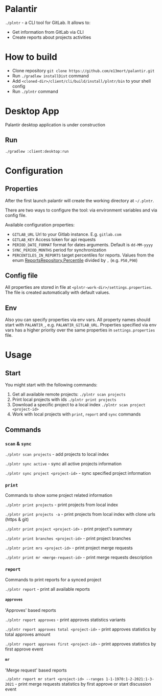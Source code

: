 # Palantir

``./plntr`` - a CLI tool for GitLab. It allows to:
* Get information from GitLab via CLI
* Create reports about projects activities

# How to build

- Clone repository ``git clone https://github.com/e13mort/palantir.git``
- Run ``./gradlew installDist`` command
- Add ``<cloned-dir>/client/cli/build/install/plntr/bin`` to your shell config
- Run ``./plntr`` command

# Desktop App

Palantir desktop application is under construction

## Run

```shell
./gradlew :client:desktop:run
```

# Configuration

## Properties

After the first launch palantir will create the working directory at  ``~/.plntr``.

There are two ways to configure the tool: via environment variables and via config file.

Available configuration properties:

- `GITLAB_URL` Url to your Gitlab instance. E.g. `gitlab.com` 
- `GITLAB_KEY` Access token for api requests
- `PERIOD_DATE_FORMAT` format for dates arguments. Default is `dd-MM-yyyy`
- `SYNC_PERIOD_MONTHS` period for synchronization
- `PERCENTILES_IN_REPORTS` target percentiles for reports. 
  Values from the enum [ReportsRepository.Percentile](model/src/commonMain/kotlin/com/e13mort/palantir/model/ReportsModel.kt)
  divided by `,` (e.g. `P50,P90`)

## Config file

All properties are stored in file at `<plntr-work-dir>/settings.properties`. The file is created automatically with default values. 

## Env

Also you can specify properties via env vars. All property names should start with `PALANTIR_`, e.g. `PALANTIR_GITLAB_URL`.
Properties specified via env vars has a higher priority over the same properties in `settings.properties` file.

# Usage

## Start

You might start with the following commands:

1. Get all available remote projects: ``./plntr scan projects`` 
2. Print local projects with ids ``./plntr print projects``
3. Download a specific project to a local index ``./plntr scan project <project-id>``
4. Work with local projects with `print`, `report` and `sync` commands

## Commands

### `scan` & `sync`

``./plntr scan projects`` - add projects to local index

``./plntr sync active`` - sync all active projects information

``./plntr sync project <project-id>`` - sync specified project information

### `print`

Commands to show some project related information 

``./plntr print projects`` - print projects from local index

``./plntr print projects -a`` - print projects from local index with clone urls (https & git)

``./plntr print project <project-id>`` - print project's summary

``./plntr print branches <project-id>`` - print project branches

``./plntr print mrs <project-id>`` - print project merge requests

``./plntr print mr <merge-request-id>`` - print merge requests description

### `report`

Commands to print reports for a synced project

``./plntr report`` - print all available reports

#### `approves`

'Approves' based reports

``./plntr report approves`` - print approves statistics variants

``./plntr report approves total <project-id>`` - print approves statistics by total approves amount

``./plntr report approves first <project-id>`` - print approves statistics by first approve event

#### `mr`

'Merge request' based reports 

``./plntr report mr start <project-id> --ranges 1-1-1970:1-2-2021:1-3-2021`` - print merge requests statistics by first approve or start discussion event
